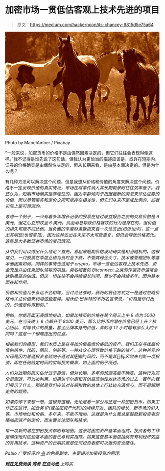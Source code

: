 # 加密市场一贯低估客观上技术先进的项目

> 原文：<https://medium.com/hackernoon/its-chancey-6815d5e75a64>

![](img/ddf8d5ba3b95aa9f18f3a78cdc5079a5.png)

Photo by MabelAmber / Pixabay

“一般来说，加密货币的价格不是由偶然因素决定的，但它们往往会表现得像这样。”我不记得是谁先说了这句话，但我认为更恰当的描述应该是，或许在短期内，证券的价格确实是由偶然性决定的，但从长期来看，是由基本面决定的。但是为什么呢？

有几种方法可以解决这个问题，但是我想从价格和价值的角度来解决这个问题。价格不一定*反映价值的真实情况，市场在将事件纳入其长期前景时往往效率低下。我还认为，短期市场确实是非理性的，因为羊群倾向于根据最新的消息来评估证券的价值，所以尽管事实和定价之间可能存在相关性，但它们从来不是成比例的，或者实际上是可预测的。*

*考虑一个例子，一只有着多年增长记录的股票在错过收益报告之前的交易价格是 9 美元，但之后立即跌至 6 美元。负面消息导致价格暴跌的行为是存在的，但价值的损失可能不成比例。当负面的季度财务数据来自一次性支出(如诉讼)时，这一点尤其明显(也很常见)，因为这种支出在未来不太可能重复，但仍会导致价格恶化。这些是大多数证券市场的常见情况。*

*从中我们可以得出什么结论？首先，看起来短期价格波动确实是相当随机的，这很常见，一只股票在季度业绩为负时会下跌，不管其现金头寸、技术或管理团队等基本面因素如何。同样的事情也适用于 crypto，市场一直低估客观上技术先进、资金充足并由优秀团队领导的项目。臭名昭著的 Bitconnect 之类的诈骗货币通常会达到极高的估值。但这一切往往不会持续很长时间，至少不会持续多年。因为基本面在起作用。*

*价格和价值几乎永远不会相等，当讨论证券时，获利的最佳方式之一是通过忽略价格而关注价值来利用这些差异。用沃伦·巴菲特的不朽名言来说，“价格是你付出的，价值是你得到的。”*

*例如，你能否面无表情地指出，如果比特币的价格在某个周三上午 9 点为 5000 美元，在当天晚上 9 点飙升至 8000 美元，那么比特币的潜在价值已经上升？核心团队、对等节点的质量，甚至品牌本身的价值，真的与 12 小时前有那么大的不同吗？这是一个很难提出的论点。*

*根据我们的模型，我们本质上是在寻找价值高但价格低的资产。我们正在寻找高价值的组件，代码，团队，创新等。一种从众心理导致价格下跌的资产。这种差异的出现是因为普通投资者倾向于通过其*感知的*风险，而不是其*目标*风险来判断一项投资，即在任何给定时间的实际损失概率，如上面的例子所述。*

*人们对近期的损失估计过于自信，但对长期、多年的预测高度不确定。这种行为完全是倒退，可以被利用。如果说华尔街和其他高流动性发达市场的过去一百年向我们展示了什么，那就是我们应该对长期指数的总体上行轨迹充满信心，而不是短期走势的趋势。*

*如果你停下来想一想，这很有道理。无论是看一家公司还是一种加密货币，如果工作正在进行，如业务 IP(或加密资产代码)的持续开发、团队的增长、新市场的引入等。市场地位和价格，多年来，不能不增加。这就是为什么我总是鼓励新投资者忽略加密资产的定价，而主要关注团队和技术。*

*每一项新的潜在加密投资都附有地图。这张地图由资产基本面组成，投资者的工作是确保他对这些基本面的看法与现实相符。如果这些基本面包括具有有利经济效益的有用技术，这种资产的长期前景是任何投资者都可以做的安全赌注。*

**Pablo 广受好评的* [*书*](https://drive.google.com/file/d/1MGIxxqxUpx2wLmu6uHZwyO7yu82zsdaR/view) *的免费副本，主要讲述加密投资的原理:**

*[**现在免费阅读**](https://drive.google.com/file/d/1MGIxxqxUpx2wLmu6uHZwyO7yu82zsdaR/view) **或者** [**在亚马逊**](https://www.amazon.com/dp/1790255600) 上购买*